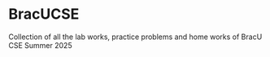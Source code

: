 # BracUCSE

Collection of all the lab works, practice problems and home works of BracU CSE Summer 2025
